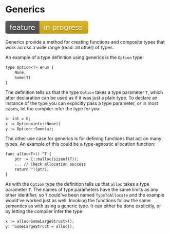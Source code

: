 # Generics
![Feature In Progress](Badge_InProgress.svg)

Generics provide a method for creating functions and composite types that work 
across a wide range (read: all other) of types.

An example of a type definition using generics is the `Option` type:

```
type Option<T> enum {
    None,
    Some(T)
}
```

The definition tells us that the type `Option` takes a type parameter `T`, 
which after declaration can be used as if it was just a plain type. To declare 
an instance of the type you can explicitly pass a type parameter, or in most 
cases, let the compiler infer the type for you:

```
a: int = 0;
x := Option<int>::None()
y := Option::Some(a);
```

The other use case for generics is for defining functions that act on many 
types. An example of this could be a type-agnostic allocation function:

```
func alloc<T>() ^T {
    ptr := C::malloc(sizeof(T));
    ... // Check allocation success
    return ^T(ptr);
}
```

As with the `Option` type the definition tells us that `alloc` takes a type 
parameter `T`. The names of type parameters have the same limits as any other 
identifier, so `T` could've been named `TypeToAllocate` and the example 
would've worked just as well. Invoking the functions follow the same semantics 
as with using a generic type. It can either be done explicitly, or by letting 
the compiler infer the type:

```
x := alloc<SomeLargeStruct>();
y: ^SomeLargeStruct = alloc();
```
